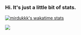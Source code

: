 ### Hi. It's just a little bit of stats.
[![mirdukkk's wakatime stats](https://github-readme-stats.vercel.app/api/wakatime?username=mirdukkk&theme=onedark&layout=compact)](https://github.com/sergeykurilov)

<a href="https://github.com/Mirdukkk">
  <img src="https://github-readme-stats.vercel.app/api?username=mirdukkk&theme=onedark&count_private=true&custom_title=Github%20All%20Time%20Stats&show_icons=true" />
</a>
